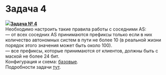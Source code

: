 # Задача 4

[![](http://img-fotki.yandex.ru/get/6622/83739833.1f/0_9e219_a466f149_S.jpg)**Задача № 4**](https://linkmeup.ru/blog/96.html)  
Необходимо настроить такие правила работы с соседними AS:  
— от всех соседних AS принимаются префиксы только если в них количество автономных систем в пути не более 10 (в реальной жизни порядок этого значения может быть около 100).  
— все префиксы, которые принимаются от клиентов, должны быть с маской не более 24 бит.  
Конфигурация и схема: [базовые](https://docs.google.com/document/d/1Nd2qWdLNUd1WyO1Q-U3UKZu4W3LJk8BQYlACfVCjz-I/pub).  
Подробности задачи [тут](https://linkmeup.ru/blog/96.html).  
